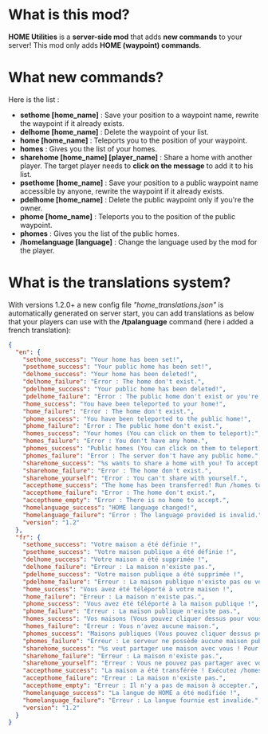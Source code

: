 # What is this mod?
**HOME Utilities** is a **server-side mod** that adds **new commands** to your server!
This mod only adds **HOME (waypoint) commands**.

# What new commands?
Here is the list :

- **sethome [home_name]** : Save your position to a waypoint name, rewrite the waypoint if it already exists.
- **delhome [home_name]** : Delete the waypoint of your list.
- **home [home_name]** : Teleports you to the position of your waypoint.
- **homes** : Gives you the list of your homes.
- **sharehome [home_name] [player_name]** : Share a home with another player. The target player needs to **click on the message** to add it to his list.
- **psethome [home_name]** : Save your position to a public waypoint name accessible by anyone, rewrite the waypoint if it already exists.
- **pdelhome [home_name]** : Delete the public waypoint only if you're the owner.
- **phome [home_name]** : Teleports you to the position of the public waypoint.
- **phomes** : Gives you the list of the public homes.
- **/homelanguage [language]** : Change the language used by the mod for the player.

# What is the translations system?
With versions 1.2.0+ a new config file _"home_translations.json"_ is automatically generated on server start, you can add translations as below that your players can use with the **/tpalanguage** command (here i added a french translation):

```json
{
  "en": {
    "sethome_success": "Your home has been set!",
    "psethome_success": "Your public home has been set!",
    "delhome_success": "Your home has been deleted!",
    "delhome_failure": "Error : The home don't exist.",
    "pdelhome_success": "Your public home has been deleted!",
    "pdelhome_failure": "Error : The public home don't exist or you're not the owner.",
    "home_success": "You have been teleported to your home!",
    "home_failure": "Error : The home don't exist.",
    "phome_success": "You have been teleported to the public home!",
    "phome_failure": "Error : The public home don't exist.",
    "homes_success": "Your homes (You can click on them to teleport):",
    "homes_failure": "Error : You don't have any home.",
    "phomes_success": "Public homes (You can click on them to teleport):",
    "phomes_failure": "Error : The server don't have any public home.",
    "sharehome_success": "%s wants to share a home with you! To accept it click on this message.",
    "sharehome_failure": "Error : The home don't exist.",
    "sharehome_yourself": "Error : You can't share with yourself.",
    "accepthome_success": "The home has been transferred! Run /homes to find it.",
    "accepthome_failure": "Error : The home don't exist.",
    "accepthome_empty": "Error : There is no home to accept.",
    "homelanguage_success": "HOME language changed!",
    "homelanguage_failure": "Error : The language provided is invalid.",
    "version": "1.2"
  },
  "fr": {
    "sethome_success": "Votre maison a été définie !",
    "psethome_success": "Votre maison publique a été définie !",
    "delhome_success": "Votre maison a été supprimée !",
    "delhome_failure": "Erreur : La maison n'existe pas.",
    "pdelhome_success": "Votre maison publique a été supprimée !",
    "pdelhome_failure": "Erreur : La maison publique n'existe pas ou vous n'en êtes pas le propriétaire.",
    "home_success": "Vous avez été téléporté à votre maison !",
    "home_failure": "Erreur : La maison n'existe pas.",
    "phome_success": "Vous avez été téléporté à la maison publique !",
    "phome_failure": "Erreur : La maison publique n'existe pas.",
    "homes_success": "Vos maisons (Vous pouvez cliquer dessus pour vous téléporter) :",
    "homes_failure": "Erreur : Vous n'avez aucune maison.",
    "phomes_success": "Maisons publiques (Vous pouvez cliquer dessus pour vous téléporter) :",
    "phomes_failure": "Erreur : Le serveur ne possède aucune maison publique.",
    "sharehome_success": "%s veut partager une maison avec vous ! Pour l'accepter, cliquez sur ce message.",
    "sharehome_failure": "Erreur : La maison n'existe pas.",
    "sharehome_yourself": "Erreur : Vous ne pouvez pas partager avec vous-même.",
    "accepthome_success": "La maison a été transférée ! Exécutez /homes pour la trouver.",
    "accepthome_failure": "Erreur : La maison n'existe pas.",
    "accepthome_empty": "Erreur : Il n'y a pas de maison à accepter.",
    "homelanguage_success": "La langue de HOME a été modifiée !",
    "homelanguage_failure": "Erreur : La langue fournie est invalide.",
    "version": "1.2"
  }
}
```
